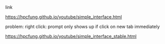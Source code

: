link

https://hpcfung.github.io/youtube/simple_interface.html

problem: right click: prompt only shows up if click on new tab immediately

https://hpcfung.github.io/youtube/simple_interface_stable.html
